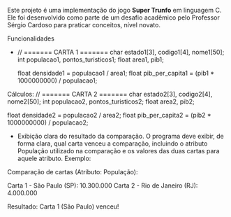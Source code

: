 Este projeto é uma implementação do jogo **Super Trunfo** em linguagem C.  
Ele foi desenvolvido como parte de um desafio acadêmico pelo Professor Sérgio Cardoso para praticar conceitos, nível novato.

Funcionalidades
-  // ======= CARTA 1 =======
    char estado1[3], codigo1[4], nome1[50];
    int populacao1, pontos_turisticos1;
    float area1, pib1;

    float densidade1 = populacao1 / area1;
    float pib_per_capita1 = (pib1 * 1000000000) / populacao1;

Cálculos:
 // ======= CARTA 2 =======
    char estado2[3], codigo2[4], nome2[50];
    int populacao2, pontos_turisticos2;
    float area2, pib2;
    
float densidade2 = populacao2 / area2;
float pib_per_capita2 = (pib2 * 1000000000) / populacao2;

    
- Exibição clara do resultado da comparação.
 O programa deve exibir, de forma clara, qual carta venceu a comparação, incluindo o atributo População utilizado na comparação e os valores das duas cartas para aquele atributo. Exemplo:
 
Comparação de cartas (Atributo: População):
 
Carta 1 - São Paulo (SP): 10.300.000
Carta 2 - Rio de Janeiro (RJ): 4.000.000

Resultado: Carta 1 (São Paulo) venceu!
